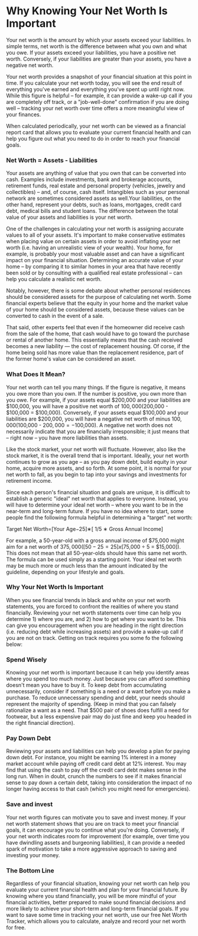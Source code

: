 # Why Knowing Your Net Worth Is Important

Your net worth is the amount by which your assets exceed your liabilities. In simple terms, net worth is the difference between what you own and what you owe. If your assets exceed your liabilities, you have a positive net worth. Conversely, if your liabilities are greater than your assets, you have a negative net worth.

Your net worth provides a snapshot of your financial situation at this point in time. If you calculate your net worth today, you will see the end result of everything you've earned and everything you've spent up until right now. While this figure is helpful – for example, it can provide a wake-up call if you are completely off track, or a "job-well-done" confirmation if you are doing well – tracking your net worth over time offers a more meaningful view of your finances.

When calculated periodically, your net worth can be viewed as a financial report card that allows you to evaluate your current financial health and can help you figure out what you need to do in order to reach your financial goals.

### Net Worth = Assets - Liabilities
Your assets are anything of value that you own that can be converted into cash. Examples include investments, bank and brokerage accounts, retirement funds, real estate and personal property (vehicles, jewelry and collectibles) – and, of course, cash itself. Intangibles such as your personal network are sometimes considered assets as well.Your liabilities, on the other hand, represent your debts, such as loans, mortgages, credit card debt, medical bills and student loans. The difference between the total value of your assets and liabilities is your net worth.

One of the challenges in calculating your net worth is assigning accurate values to all of your assets. It's important to make conservative estimates when placing value on certain assets in order to avoid inflating your net worth (i.e. having an unrealistic view of your wealth). Your home, for example, is probably your most valuable asset and can have a significant impact on your financial situation. Determining an accurate value of your home – by comparing it to similar homes in your area that have recently been sold or by consulting with a qualified real estate professional – can help you calculate a realistic net worth.

Notably, however, there is some debate about whether personal residences should be considered assets for the purpose of calculating net worth. Some financial experts believe that the equity in your home and the market value of your home should be considered assets, because these values can be converted to cash in the event of a sale.

That said, other experts feel that even if the homeowner did receive cash from the sale of the home, that cash would have to go toward the purchase or rental of another home. This essentially means that the cash received becomes a new liability — the cost of replacement housing. Of corse, if the home being sold has more value than the replacement residence, part of the former home's value can be considered an asset.


### What Does It Mean?
Your net worth can tell you many things. If the figure is negative, it means you owe more than you own. If the number is positive, you own more than you owe. For example, if your assets equal $200,000 and your liabilities are $100,000, you will have a positive net worth of $100,000 ($200,000 - $100,000 = $100,000). Conversely, if your assets equal $100,000 and your liabilities are $200,000, you will have a negative net worth of minus $100,000 ($100,000 - $200,000 = -$100,000). A negative net worth does not necessarily indicate that you are financially irresponsible; it just means that – right now – you have more liabilities than assets.

Like the stock market, your net worth will fluctuate. However, also like the stock market, it is the overall trend that is important. Ideally, your net worth continues to grow as you age – as you pay down debt, build equity in your home, acquire more assets, and so forth. At some point, it is normal for your net worth to fall, as you begin to tap into your savings and investments for retirement income.

Since each person's financial situation and goals are unique, it is difficult to establish a generic "ideal" net worth that applies to everyone. Instead, you will have to determine your ideal net worth – where you want to be in the near-term and long-term future. If you have no idea where to start, some people find the following formula helpful in determining a "target" net worth:

Target Net Worth=[Your Age−25]∗[ 1/5 ∗ Gross Annual Income]


For example, a 50-year-old with a gross annual income of $75,000 might aim for a net worth of $375,000 ([50 - 25 = 25] x [$75,000 ÷ 5 = $15,000]). This does not mean that all 50-year-olds should have this same net worth. The formula can be used simply as a starting point. Your ideal net worth may be much more or much less than the amount indicated by the guideline, depending on your lifestyle and goals.

### Why Your Net Worth Is Important
When you see financial trends in black and white on your net worth statements, you are forced to confront the realities of where you stand financially. Reviewing your net worth statements over time can help you determine 1) where you are, and 2) how to get where you want to be. This can give you encouragement when you are heading in the right direction (i.e. reducing debt while increasing assets) and provide a wake-up call if you are not on track. Getting on track requires you some fo the following below:

### Spend Wisely
Knowing your net worth is important because it can help you identify areas where you spend too much money. Just because you can afford something doesn't mean you have to buy it. To keep debt from accumulating unnecessarily, consider if something is a need or a want before you make a purchase. To reduce unnecessary spending and debt, your needs should represent the majority of spending. (Keep in mind that you can falsely rationalize a want as a need. That $500 pair of shoes does fulfill a need for footwear, but a less expensive pair may do just fine and keep you headed in the right financial direction).

### Pay Down Debt
Reviewing your assets and liabilities can help you develop a plan for paying down debt. For instance, you might be earning 1% interest in a money market account while paying off credit card debt at 12% interest. You may find that using the cash to pay off the credit card debt makes sense in the long run. When in doubt, crunch the numbers to see if it makes financial sense to pay down a certain debt, taking into consideration the impact of no longer having access to that cash (which you might need for emergencies).

### Save and invest
Your net worth figures can motivate you to save and invest money. If your net worth statement shows that you are on track to meet your financial goals, it can encourage you to continue what you're doing. Conversely, if your net worth indicates room for improvement (for example, over time you have dwindling assets and burgeoning liabilities), it can provide a needed spark of motivation to take a more aggressive approach to saving and investing your money.

### The Bottom Line
Regardless of your financial situation, knowing your net worth can help you evaluate your current financial health and plan for your financial future. By knowing where you stand financially, you will be more mindful of your financial activities, better prepared to make sound financial decisions and more likely to achieve your short-term and long-term financial goals. If you want to save some time in tracking your net worth, use our free Net Worth Tracker, which allows you to calculate, analyze and record your net worth for free.
